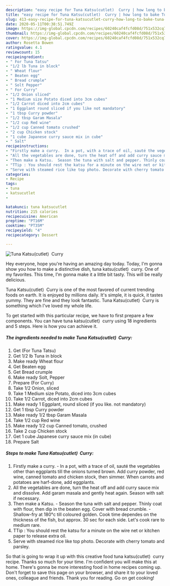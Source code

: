 ```yaml
---
description: "easy recipe for Tuna Katsu(cutlet)  Curry | how long to bake Tuna Katsu(cutlet)  Curry"
title: "easy recipe for Tuna Katsu(cutlet)  Curry | how long to bake Tuna Katsu(cutlet)  Curry"
slug: 413-easy-recipe-for-tuna-katsucutlet-curry-how-long-to-bake-tuna-katsucutlet-curry
date: 2020-05-11T00:38:51.749Z
image: https://img-global.cpcdn.com/recipes/60240caf4fcfd08d/751x532cq70/tuna-katsucutlet-curry-recipe-main-photo.jpg
thumbnail: https://img-global.cpcdn.com/recipes/60240caf4fcfd08d/751x532cq70/tuna-katsucutlet-curry-recipe-main-photo.jpg
cover: https://img-global.cpcdn.com/recipes/60240caf4fcfd08d/751x532cq70/tuna-katsucutlet-curry-recipe-main-photo.jpg
author: Rosetta Bowen
ratingvalue: 4.1
reviewcount: 15
recipeingredient:
- " For Tuna Tatsu"
- "1/2 lb Tuna in block"
- " Wheat flour"
- " Beaten egg"
- " Bread crumple"
- " Solt Pepper"
- " For Curry"
- "1/2 Onion sliced"
- "1 Medium size Potato diced into 3cm cubes"
- "1/2 Carrot diced into 2cm cubes"
- "1 Eggplant round sliced if you like not mandatory"
- "1 tbsp Curry powder"
- "1/2 tbsp Garam Masala"
- "1/2 cup Red wine"
- "1/2 cup Canned tomato crushed"
- "2 cup Chicken stock"
- "1 cube Japanese curry sauce mix in cube"
- " Salt"
recipeinstructions:
- "Firstly make a curry.  In a pot, with a trace of oil, sauté the vegetables other than eggplants till the onions turned brown. Add curry powder, red wine, canned tomato and chicken stock, then simmer. When carrots and potatoes are harf-done, add eggplants."
- "All the vegetables are done, turn the heat off and add curry sauce mix and dissolve. Add garam masala and gently heat again. Season with salt if necessary."
- "Then make a Katsu.  Season the tuna with salt and pepper. Thinly coat with flour, then dip in the beaten egg. Cover with bread crumble.  Shallow-fry at 180°c till coloured golden. Cook time dependes on the thickness of the fish, but approx. 30 sec for each side. Let&#39;s cook rare to medium rare."
- "TTip : You should rest the katsu for a minute on the wire net or kitchen paper to release extra oil."
- "Serve with steamed rice like top photo. Decorate with cherry tomato and parsley."
categories:
- Recipe
tags:
- tuna
- katsucutlet
- 

katakunci: tuna katsucutlet  
nutrition: 215 calories
recipecuisine: American
preptime: "PT16M"
cooktime: "PT35M"
recipeyield: "4"
recipecategory: Dessert

---
```



![Tuna Katsu(cutlet)  Curry](https://img-global.cpcdn.com/recipes/60240caf4fcfd08d/751x532cq70/tuna-katsucutlet-curry-recipe-main-photo.jpg)

Hey everyone, hope you're having an amazing day today. Today, I'm gonna show you how to make a distinctive dish, tuna katsu(cutlet)  curry. One of my favorites. This time, I'm gonna make it a little bit tasty. This will be really delicious.



Tuna Katsu(cutlet)  Curry is one of the most favored of current trending foods on earth. It is enjoyed by millions daily. It's simple, it is quick, it tastes yummy. They are fine and they look fantastic. Tuna Katsu(cutlet)  Curry is something which I've loved my whole life.


To get started with this particular recipe, we have to first prepare a few components. You can have tuna katsu(cutlet)  curry using 18 ingredients and 5 steps. Here is how you can achieve it.

<!--inarticleads1-->

##### The ingredients needed to make Tuna Katsu(cutlet)  Curry:

1. Get  (For Tuna Tatsu)
1. Get 1/2 lb Tuna in block
1. Make ready  Wheat flour
1. Get  Beaten egg
1. Get  Bread crumple
1. Make ready  Solt, Pepper
1. Prepare  (For Curry)
1. Take 1/2 Onion, sliced
1. Take 1 Medium size Potato, diced into 3cm cubes
1. Take 1/2 Carrot, diced into 2cm cubes
1. Make ready 1 Eggplant, round sliced (if you like. not mandatory)
1. Get 1 tbsp Curry powder
1. Make ready 1/2 tbsp Garam Masala
1. Take 1/2 cup Red wine
1. Make ready 1/2 cup Canned tomato, crushed
1. Take 2 cup Chicken stock
1. Get 1 cube Japanese curry sauce mix (in cube)
1. Prepare  Salt




<!--inarticleads2-->

##### Steps to make Tuna Katsu(cutlet)  Curry:

1. Firstly make a curry.  - In a pot, with a trace of oil, sauté the vegetables other than eggplants till the onions turned brown. Add curry powder, red wine, canned tomato and chicken stock, then simmer. When carrots and potatoes are harf-done, add eggplants.
1. All the vegetables are done, turn the heat off and add curry sauce mix and dissolve. Add garam masala and gently heat again. Season with salt if necessary.
1. Then make a Katsu.  - Season the tuna with salt and pepper. Thinly coat with flour, then dip in the beaten egg. Cover with bread crumble.  - Shallow-fry at 180°c till coloured golden. Cook time dependes on the thickness of the fish, but approx. 30 sec for each side. Let&#39;s cook rare to medium rare.
1. TTip : You should rest the katsu for a minute on the wire net or kitchen paper to release extra oil.
1. Serve with steamed rice like top photo. Decorate with cherry tomato and parsley.




So that is going to wrap it up with this creative food tuna katsu(cutlet)  curry recipe. Thanks so much for your time. I'm confident you will make this at home. There's gonna be more interesting food in home recipes coming up. Don't forget to save this page on your browser, and share it to your loved ones, colleague and friends. Thank you for reading. Go on get cooking!
